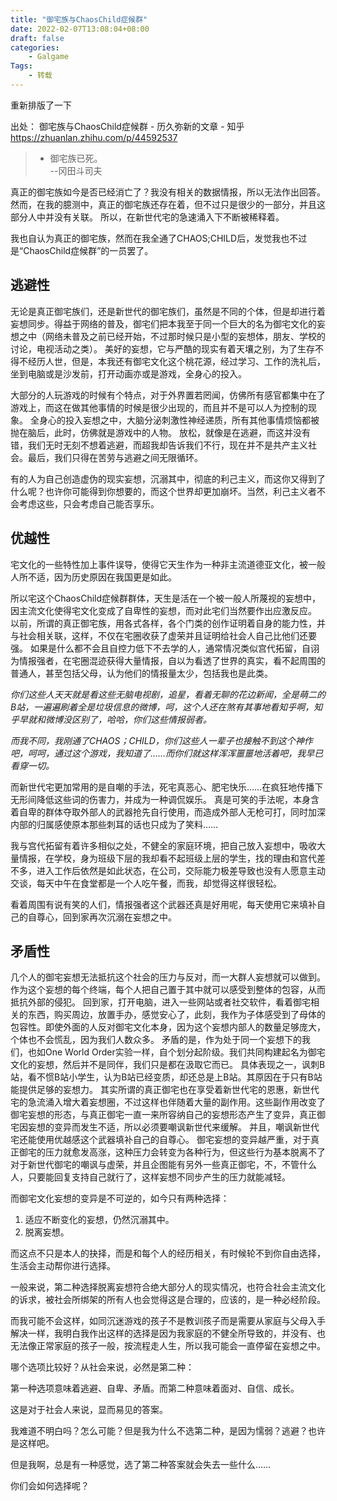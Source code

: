 ```yaml
---
title: "御宅族与ChaosChild症候群"
date: 2022-02-07T13:08:04+08:00
draft: false
categories:
    - Galgame
Tags:
    - 转载
---
```


重新排版了一下

出处：
御宅族与ChaosChild症候群 - 历久弥新的文章 - 知乎
https://zhuanlan.zhihu.com/p/44592537

>- 御宅族已死。  
--冈田斗司夫

真正的御宅族如今是否已经消亡了？我没有相关的数据情报，所以无法作出回答。然而，在我的臆测中，真正的御宅族还存在着，但不过只是很少的一部分，并且这部分人中并没有关联。
所以，在新世代宅的急速涌入下不断被稀释着。

我也自认为真正的御宅族，然而在我全通了CHAOS;CHILD后，发觉我也不过是“ChaosChild症候群”的一员罢了。

## 逃避性

无论是真正御宅族们，还是新世代的御宅族们，虽然是不同的个体，但是却进行着妄想同步。得益于网络的普及，御宅们把本我至于同一个巨大的名为御宅文化的妄想之中（网络未普及之前已经开始，不过那时候只是小型的妄想体，朋友、学校的讨论，电视活动之类）。
美好的妄想，它与严酷的现实有着天壤之别，为了生存不得不经历人世，但是，本我还有御宅文化这个桃花源，经过学习、工作的洗礼后，坐到电脑或是沙发前，打开动画亦或是游戏，全身心的投入。

大部分的人玩游戏的时候有个特点，对于外界置若罔闻，仿佛所有感官都集中在了游戏上，而这在做其他事情的时候是很少出现的，而且并不是可以人为控制的现象。
全身心的投入妄想之中，大脑分泌刺激性神经递质，所有其他事情烦恼都被抛在脑后，此时，仿佛就是游戏中的人物。
放松，就像是在逃避，而这并没有错，我们无时无刻不想着逃避，而超我却告诉我们不行，现在并不是共产主义社会。最后，我们只得在苦劳与逃避之间无限循环。

有的人为自己创造虚伪的现实妄想，沉溺其中，彻底的利己主义，而这你又得到了什么呢？也许你可能得到你想要的，而这个世界却更加崩坏。当然，利己主义者不会考虑这些，只会考虑自己能否享乐。

## 优越性

宅文化的一些特性加上事件误导，使得它天生作为一种非主流道德亚文化，被一般人所不适，因为历史原因在我国更是如此。

所以宅这个ChaosChild症候群群体，天生是活在一个被一般人所蔑视的妄想中，因主流文化使得宅文化变成了自卑性的妄想，而对此宅们当然要作出应激反应。
以前，所谓的真正御宅族，用各式各样，各个门类的创作证明着自身的能力性，并与社会相关联，这样，不仅在宅圈收获了虚荣并且证明给社会人自己比他们还要强。
如果是什么都不会且自控力低下不去学的人，通常情况类似宫代拓留，自诩为情报强者，在宅圈混迹获得大量情报，自以为看透了世界的真实，看不起周围的普通人，甚至包括父母，认为他们的情报量太少，包括我也是此类。

*你们这些人天天就是看这些无脑电视剧，追星，看着无聊的花边新闻，全是萌二的B站，一遍遍刷着全是垃圾信息的微博，呵，这个人还在煞有其事地看知乎啊，知乎早就和微博没区别了，哈哈，你们这些情报弱者。*

*而我不同，我刚通了CHAOS；CHILD，你们这些人一辈子也接触不到这个神作吧，呵呵，通过这个游戏，我知道了……而你们就这样浑浑噩噩地活着吧，我早已看穿一切。*

而新世代宅更加常用的是自嘲的手法，死宅真恶心、肥宅快乐……在疯狂地传播下无形间降低这些词的伤害力，并成为一种调侃娱乐。
真是可笑的手法呢，本身含着自卑的群体夺取外部人的武器抢先自行使用，而造成外部人无枪可打，同时加深内部的归属感使原本那些刺耳的话也只成为了笑料……

我与宫代拓留有着许多相似之处，不健全的家庭环境，把自己放入妄想中，吸收大量情报，在学校，身为班级下层的我却看不起班级上层的学生，找的理由和宫代差不多，进入工作后依然是如此状态，在公司，交际能力极差导致也没有人愿意主动交谈，每天中午在食堂都是一个人吃午餐，而我，却觉得这样很轻松。

看着周围有说有笑的人们，情报强者这个武器还真是好用呢，每天使用它来填补自己的自尊心，回到家再次沉溺在妄想之中。

## 矛盾性

几个人的御宅妄想无法抵抗这个社会的压力与反对，而一大群人妄想就可以做到。作为这个妄想的每个终端，每个人把自己置于其中就可以感受到整体的包容，从而抵抗外部的侵犯。
回到家，打开电脑，进入一些网站或者社交软件，看着御宅相关的东西，购买周边，放置手办，感觉安心了，此刻，我作为子体感受到了母体的包容性。即使外面的人反对御宅文化本身，因为这个妄想内部人的数量足够庞大，个体也不会慌乱，因为我们人数众多。
矛盾的是，作为处于同一个妄想下的我们，也如One World Order实验一样，自个划分起阶级。我们共同构建起名为御宅文化的妄想，然后并不是同伴，我们只是都在汲取它而已。
具体表现之一，讽刺B站，看不惯B站小学生，认为B站已经变质，却还总是上B站。其原因在于只有B站能提供足够的妄想力。
其实所谓的真正御宅也在享受着新世代宅的恩惠，新世代宅的急流涌入增大着妄想圈，不过这样也伴随着大量的副作用。这些副作用改变了御宅妄想的形态，与真正御宅一直一来所容纳自己的妄想形态产生了变异，真正御宅因妄想的变异而发生不适，所以必须要嘲讽新世代来缓解。
并且，嘲讽新世代宅还能使用优越感这个武器填补自己的自尊心。
御宅妄想的变异越严重，对于真正御宅的压力就愈发高涨，这种压力会转变为各种行为，但这些行为基本脱离不了对于新世代御宅的嘲讽与虚荣，并且企图能有另外一些真正御宅，不，不管什么人，只要能回复支持自己就行了，这样妄想不同步产生的压力就能减轻。

而御宅文化妄想的变异是不可逆的，如今只有两种选择：
1. 适应不断变化的妄想，仍然沉溺其中。
2. 脱离妄想。

而这点不只是本人的抉择，而是和每个人的经历相关，有时候轮不到你自由选择，生活会主动帮你进行选择。

一般来说，第二种选择脱离妄想符合绝大部分人的现实情况，也符合社会主流文化的诉求，被社会所绑架的所有人也会觉得这是合理的，应该的，是一种必经阶段。

而我可能不会这样，如同沉迷游戏的孩子不是教训孩子而是需要从家庭与父母入手解决一样，我明白我作出这样的选择是因为我家庭的不健全所导致的，并没有、也无法像正常家庭的孩子一般，按流程走人生，所以我可能会一直停留在妄想之中。

哪个选项比较好？从社会来说，必然是第二种：

第一种选项意味着逃避、自卑、矛盾。而第二种意味着面对、自信、成长。

这是对于社会人来说，显而易见的答案。

我难道不明白吗？怎么可能？但是我为什么不选第二种，是因为懦弱？逃避？也许是这样吧。

但是我啊，总是有一种感觉，选了第二种答案就会失去一些什么……

你们会如何选择呢？
